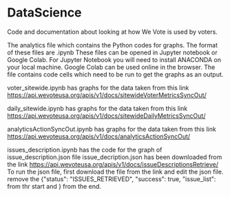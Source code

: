 # DataScience
Code and documentation about looking at how We Vote is used by voters.

The analytics file which contains the Python codes for graphs.
The format of these files are .ipynb
These files can be opened in Jupyter notebook or Google Colab.
For Jupyter Notebook you will need to install ANACONDA on your local machine.
Google Colab can be used online in the browser.
The file contains code cells which need to be run to get the graphs as an output.


voter_sitewide.ipynb has graphs for the data taken from this link https://api.wevoteusa.org/apis/v1/docs/sitewideVoterMetricsSyncOut/

daily_sitewide.ipynb has graphs for the data taken from this link https://api.wevoteusa.org/apis/v1/docs/sitewideDailyMetricsSyncOut/

analyticsActionSyncOut.ipynb has graphs for the data taken from this link https://api.wevoteusa.org/apis/v1/docs/analyticsActionSyncOut/

issues_description.ipynb has the code for the graph of issue_description.json file
issue_decription.json has been downloaded from the link https://api.wevoteusa.org/apis/v1/docs/issueDescriptionsRetrieve/
To run the json file, first download the file from the link and edit the json file.
remove the {"status": "ISSUES_RETRIEVED", "success": true, "issue_list": from thr start and } from the end.
